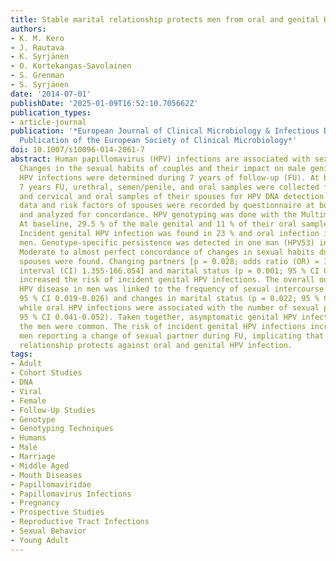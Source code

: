 ```yaml
---
title: Stable marital relationship protects men from oral and genital HPV infections
authors:
- K. M. Kero
- J. Rautava
- K. Syrjänen
- O. Kortekangas-Savolainen
- S. Grenman
- S. Syrjänen
date: '2014-07-01'
publishDate: '2025-01-09T16:52:10.705662Z'
publication_types:
- article-journal
publication: '*European Journal of Clinical Microbiology & Infectious Diseases: Official
  Publication of the European Society of Clinical Microbiology*'
doi: 10.1007/s10096-014-2061-7
abstract: Human papillomavirus (HPV) infections are associated with sexual behavior.
  Changes in the sexual habits of couples and their impact on male genital and oral
  HPV infections were determined during 7 years of follow-up (FU). At baseline and
  7 years FU, urethral, semen/penile, and oral samples were collected from 46 men
  and cervical and oral samples of their spouses for HPV DNA detection. Demographic
  data and risk factors of spouses were recorded by questionnaire at both time points
  and analyzed for concordance. HPV genotyping was done with the Multimetrix® kit.
  At baseline, 29.5 % of the male genital and 11 % of their oral samples tested positive.
  Incident genital HPV infection was found in 23 % and oral infection in 10.9 % of
  men. Genotype-specific persistence was detected in one man (HPV53) in genital samples.
  Moderate to almost perfect concordance of changes in sexual habits during FU among
  spouses were found. Changing partners [p = 0.028; odds ratio (OR) = 15; 95 % confidence
  interval (CI) 1.355-166.054] and marital status (p = 0.001; 95 % CI 0.000-0.002)
  increased the risk of incident genital HPV infections. The overall outcome of genital
  HPV disease in men was linked to the frequency of sexual intercourse (p = 0.023;
  95 % CI 0.019-0.026) and changes in marital status (p = 0.022; 95 % CI 0.019-0.026),
  while oral HPV infections were associated with the number of sexual partners (p = 0.047;
  95 % CI 0.041-0.052). Taken together, asymptomatic genital HPV infections among
  the men were common. The risk of incident genital HPV infections increased among
  men reporting a change of sexual partner during FU, implicating that a stable marital
  relationship protects against oral and genital HPV infection.
tags:
- Adult
- Cohort Studies
- DNA
- Viral
- Female
- Follow-Up Studies
- Genotype
- Genotyping Techniques
- Humans
- Male
- Marriage
- Middle Aged
- Mouth Diseases
- Papillomaviridae
- Papillomavirus Infections
- Pregnancy
- Prospective Studies
- Reproductive Tract Infections
- Sexual Behavior
- Young Adult
---
```

